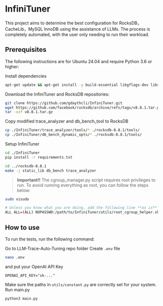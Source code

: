 # InfiniTuner
This project aims to determine the best configuration for RocksDB，CacheLib，MySQL InnoDB using the assistance of LLMs. The process is completely automated, with the user only needing to run their workload.

## Prerequisites
The following instructions are for Ubuntu 24.04 and require Python 3.6 or higher:  

Install dependencies
```bash
apt-get update && apt-get install -y build-essential libgflags-dev libsnappy-dev zlib1g-dev libbz2-dev liblz4-dev libzstd-dev git python3 python3-pip wget fio 
```

Download the InfiniTuner and RocksDB repositories:
```bash
git clone https://github.com/gdaythcli/InfiniTuner.git
wget https://github.com/facebook/rocksdb/archive/refs/tags/v8.8.1.tar.gz
tar -xzf v8.8.1.tar.gz
```

Copy modified trace_analyzer and db_bench_tool to RocksDB
```bash
cp ./InfiniTuner/trace_analyzer/tools/* ./rocksdb-8.8.1/tools/
cp ./InfiniTuner/db_bench_dynamic_opts/* ./rocksdb-8.8.1/tools/
```

Setup InfiniTuner
```bash
cd ./InfiniTuner
pip install -r requirements.txt

cd ../rocksdb-8.8.1
make -j static_lib db_bench trace_analyzer
```

> **Important!!** The cgroup_manager.py script requires root privileges to run. To avoid running everything as root, you can follow the steps below:
```bash
sudo visudo
```
```bash
# Unless you know what you are doing, add the following line **as is** to the end of the file. It gives **all** users the ability to run the root_cgroup_helper.sh script without a password.
ALL ALL=(ALL) NOPASSWD:/path/to/InfiniTuner/utils/root_cgroup_helper.sh
```
  
## How to use
To run the tests, run the following command:

Go to LLM-Trace-Auto-Tuning repo folder
Create `.env` file
```bash
nano .env
```

and put your OpenAI API Key
```.env
OPENAI_API_KEY="sk-..."
```

Make sure the paths in `utils/constant.py` are correctly set for your system.  
Run main.py
```bash
python3 main.py
```
